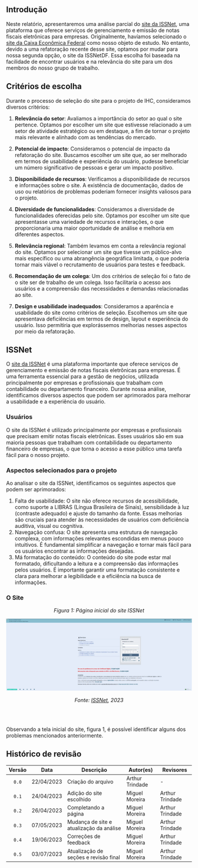 ## Introdução

Neste relatório, apresentaremos uma análise parcial do [site da ISSNet](https://df.issnetonline.com.br/online/Login/Login.aspx?ReturnUrl=%2fonline), uma plataforma que oferece serviços de gerenciamento e emissão de notas fiscais eletrônicas para empresas. Originalmente, havíamos selecionado o [site da Caixa Econômica Federal](https://www.caixa.gov.br/Paginas/home-caixa.aspx) como nosso objeto de estudo. No entanto, devido a uma refatoração recente desse site, optamos por mudar para nossa segunda opção, o site da ISSNetDF. Essa escolha foi baseada na facilidade de encontrar usuários e na relevância do site para um dos membros do nosso grupo de trabalho.

## Critérios de escolha

Durante o processo de seleção do site para o projeto de IHC, consideramos diversos critérios:

1. **Relevância do setor**: Avaliamos a importância do setor ao qual o site pertence. Optamos por escolher um site que estivesse relacionado a um setor de atividade estratégico ou em destaque, a fim de tornar o projeto mais relevante e alinhado com as tendências do mercado.

2. **Potencial de impacto**: Consideramos o potencial de impacto da refatoração do site. Buscamos escolher um site que, ao ser melhorado em termos de usabilidade e experiência do usuário, pudesse beneficiar um número significativo de pessoas e gerar um impacto positivo.

3. **Disponibilidade de recursos**: Verificamos a disponibilidade de recursos e informações sobre o site. A existência de documentação, dados de uso ou relatórios de problemas poderiam fornecer insights valiosos para o projeto.

4. **Diversidade de funcionalidades**: Consideramos a diversidade de funcionalidades oferecidas pelo site. Optamos por escolher um site que apresentasse uma variedade de recursos e interações, o que proporcionaria uma maior oportunidade de análise e melhoria em diferentes aspectos.

5. **Relevância regional**: Também levamos em conta a relevância regional do site. Optamos por selecionar um site que tivesse um público-alvo mais específico ou uma abrangência geográfica limitada, o que poderia tornar mais viável o recrutamento de usuários para testes e feedback.

6. **Recomendação de um colega**: Um dos critérios de seleção foi o fato de o site ser de trabalho de um colega. Isso facilitaria o acesso aos usuários e a compreensão das necessidades e demandas relacionadas ao site.

7. **Design e usabilidade inadequados**: Consideramos a aparência e usabilidade do site como critérios de seleção. Escolhemos um site que apresentava deficiências em termos de design, layout e experiência do usuário. Isso permitiria que explorássemos melhorias nesses aspectos por meio da refatoração.


## ISSNet

O [site da ISSNet](https://df.issnetonline.com.br/online/Login/Login.aspx?ReturnUrl=%2fonline) é uma plataforma importante que oferece serviços de gerenciamento e emissão de notas fiscais eletrônicas para empresas. É uma ferramenta essencial para a gestão de negócios, utilizada principalmente por empresas e profissionais que trabalham com contabilidade ou departamento financeiro. Durante nossa análise, identificamos diversos aspectos que podem ser aprimorados para melhorar a usabilidade e a experiência do usuário.

### Usuários

O site da ISSNet é utilizado principalmente por empresas e profissionais que precisam emitir notas fiscais eletrônicas. Esses usuários são em sua maioria pessoas que trabalham com contabilidade ou departamento financeiro de empresas, o que torna o acesso a esse público uma tarefa fácil para o nosso projeto.

### Aspectos selecionados para o projeto

Ao analisar o site da ISSNet, identificamos os seguintes aspectos que podem ser aprimorados:

1. Falta de usabilidade: O site não oferece recursos de acessibilidade, como suporte a LIBRAS (Língua Brasileira de Sinais), sensibilidade à luz (contraste adequado) e ajuste do tamanho da fonte. Essas melhorias são cruciais para atender às necessidades de usuários com deficiência auditiva, visual ou cognitiva.
2. Navegação confusa: O site apresenta uma estrutura de navegação complexa, com informações relevantes escondidas em menus pouco intuitivos. É fundamental simplificar a navegação e tornar mais fácil para os usuários encontrar as informações desejadas.
3. Má formatação do conteúdo: O conteúdo do site pode estar mal formatado, dificultando a leitura e a compreensão das informações pelos usuários. É importante garantir uma formatação consistente e clara para melhorar a legibilidade e a eficiência na busca de informações.

### O Site
<center>

*Figura 1: Página inicial do site ISSNet*

![Página inicial do site ISSNet](../img/issnet1.png)

*Fonte: [ISSNet](https://df.issnetonline.com.br/online/Login/Login.aspx?ReturnUrl=%2fonline#), 2023*

</center>
<br>
<br>

Observando a tela inicial do site, figura 1, é possível identificar alguns dos problemas mencionados anteriormente.



## Histórico de revisão

| Versão     | Data        | Descrição            | Autor(es)                          | Revisores  |
| :--------: | :---------: | -------------------- | ---------------------------------- | ---------- |
| `0.0`      |  22/04/2023 | Criação do arquivo   | Arthur Trindade                    | -          |
| `0.1`      |  24/04/2023 | Adição do site escolhido  | Miguel Moreira           | Arthur Trindade |
| `0.2`      |  26/04/2023 | Completando a página  | Miguel Moreira           | Arthur Trindade |
| `0.3`      |  07/05/2023 | Mudança de site e atualização da análise  | Miguel Moreira           | Arthur Trindade |
| `0.4`      |  19/06/2023 | Correções de feedback  | Miguel Moreira           | Arthur Trindade |
| `0.5`      |  03/07/2023 | Atualização de seções e revisão final  | Miguel Moreira           | Arthur Trindade |

